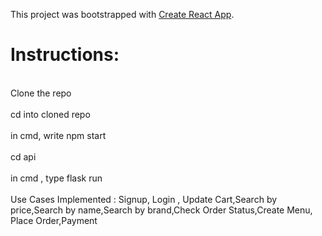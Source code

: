 This project was bootstrapped with [Create React App](https://github.com/facebook/create-react-app).

<h1>Instructions:</h1>

<br>Clone the repo</br>
<br>cd into cloned repo</br>
<br>in cmd, write npm start</br>
<br>cd api</br>
<br>in cmd , type flask run</br>
<br>Use Cases Implemented : Signup, Login , Update Cart,Search by price,Search by name,Search by brand,Check Order Status,Create Menu, Place Order,Payment</br>
